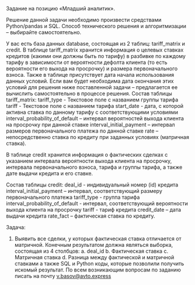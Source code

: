 Задание на позицию «Младший аналитик».

Решение данной задачи необходимо произвести средствами Python/pandas и SQL. Способ технического решения и алгоритмизации – выбирайте самостоятельно.

У вас есть база данных database, состоящая из 2 таблиц: tariff_matrix и credit.
В таблице tariff_matrix хранится информация о целевых ставках кредитов (какими они должны быть по тарифу) в разбивке по каждому тарифу в зависимости от вероятности дефолта клиента (то есть вероятности его выхода на просрочку) и размера первоначального взноса. Также в таблице присутствует дата начала использования данных условий. Если вам будет необходима дата окончания этих условий для решения ниже поставленной задачи – предлагается ее вычислить самостоятельно в процессе решения.
Состав таблицы tariff_matrix:
tariff_type	- Текстовое поле с названием группы тарифа
tariff	- Текстовое поле с названием тарифа
start_date	- дата, с которой активна ставка по данному тарифу с соответствующими условиями
interval_probability_of_default – интервал вероятностей выхода клиента на просрочку при данной ставке
interval_initial_payment – интервал размеров первоначального платежа по данной ставке
rate – непосредственно ставка по кредиту при заданных условиях (матричная ставка).

В таблице credit хранится информация о фактических сделках с указанием интервала вероятности выхода клиента на просрочку, интервала первоначального взноса, тарифа и группы тарифа, а также дате выдачи кредита и его ставке. 

Состав таблицы credit:
deal_id	- индивидуальный номер (id) кредита
interval_initial_payment – интервал, соответствующий размеру первоначального платежа
tariff_type	- группа тарифа
interval_probability_of_default - интервал, соответствующий вероятности выхода клиента на просрочку
tariff	- тариф кредита
credit_date – дата выдачи кредита
rate_fact – фактическая ставка по кредиту. 

Задача:
1.	Выявить все сделки, у которых фактическая ставка отличается от матричной. Конечным результатом должна являться выборка, состоящая из 4 столбцов:
a.	deal_id 
b.	Фактическая ставка 
c.	Матричная ставка
d.	Разница между фактической и матричной ставками 
а также SQL и Python коды, которые позволили получить искомый результат.
По всем возникающим вопросам по заданию писать на почту v.basov@avto.express

